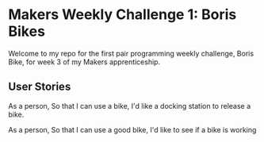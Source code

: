 # Makers Weekly Challenge 1: Boris Bikes

Welcome to my repo for the first pair programming weekly challenge, Boris Bike,
for week 3 of my Makers apprenticeship.

## User Stories

As a person,
So that I can use a bike,
I'd like a docking station to release a bike.

As a person,
So that I can use a good bike,
I'd like to see if a bike is working
